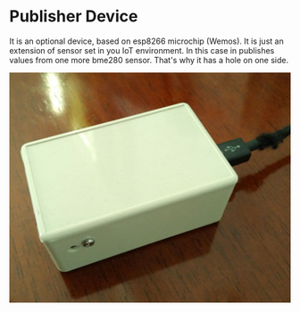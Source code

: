 # Publisher Device

It is an optional device, based on esp8266 microchip (Wemos). It is just an extension of sensor set in you IoT environment. In this case in publishes values from one more bme280 sensor. That's why it has a hole on one side.  

![](static/publisher.jpg)